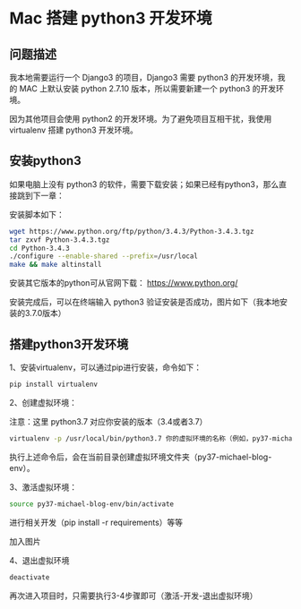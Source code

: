 # Mac 搭建 python3 开发环境

## 问题描述

我本地需要运行一个 Django3 的项目，Django3 需要 python3 的开发环境，我的 MAC 上默认安装 python 2.7.10 版本，所以需要新建一个 python3 的开发环境。

因为其他项目会使用 python2 的开发环境。为了避免项目互相干扰，我使用 virtualenv 搭建 python3 开发环境。



## 安装python3

如果电脑上没有 python3 的软件，需要下载安装；如果已经有python3，那么直接跳到下一章：

安装脚本如下：

```bash
wget https://www.python.org/ftp/python/3.4.3/Python-3.4.3.tgz
tar zxvf Python-3.4.3.tgz 
cd Python-3.4.3               
./configure --enable-shared --prefix=/usr/local
make && make altinstall
```

安装其它版本的python可从官网下载： https://www.python.org/

安装完成后，可以在终端输入 python3 验证安装是否成功，图片如下（我本地安装的3.7.0版本）



## 搭建python3开发环境

1、安装virtualenv，可以通过pip进行安装，命令如下：

```bash
pip install virtualenv
```

2、创建虚拟环境：

注意：这里 python3.7 对应你安装的版本（3.4或者3.7）

```bash
virtualenv -p /usr/local/bin/python3.7 你的虚拟环境的名称（例如，py37-michael-blog-env）
```

执行上述命令后，会在当前目录创建虚拟环境文件夹（py37-michael-blog-env）。

3、激活虚拟环境：

```bash
source py37-michael-blog-env/bin/activate
```

进行相关开发（pip install -r requirements）等等

加入图片

4、退出虚拟环境 

```bash
deactivate   　　　　　　
```

再次进入项目时，只需要执行3-4步骤即可（激活-开发-退出虚拟环境）
